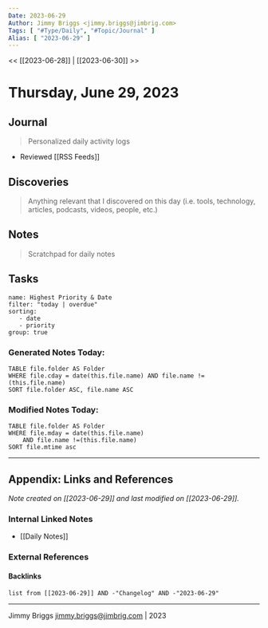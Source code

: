 ```yaml
---
Date: 2023-06-29
Author: Jimmy Briggs <jimmy.briggs@jimbrig.com>
Tags: [ "#Type/Daily", "#Topic/Journal" ]
Alias: [ "2023-06-29" ]
---
```


<< [[2023-06-28]] | [[2023-06-30]] >>

# Thursday, June 29, 2023

## Journal

> Personalized daily activity logs

- Reviewed [[RSS Feeds]]

## Discoveries

> Anything relevant that I discovered on this day (i.e. tools, technology, articles, podcasts, videos, people, etc.)

## Notes

> Scratchpad for daily notes

## Tasks

```todoist
name: Highest Priority & Date
filter: "today | overdue"
sorting: 
   - date
   - priority
group: true
```


### Generated Notes Today:

```dataview
TABLE file.folder AS Folder 
WHERE file.cday = date(this.file.name) AND file.name !=(this.file.name) 
SORT file.folder ASC, file.name ASC
```

### Modified Notes Today:

```dataview
TABLE file.folder AS Folder
WHERE file.mday = date(this.file.name) 
	AND file.name !=(this.file.name)
SORT file.mtime asc
```

***

## Appendix: Links and References

*Note created on [[2023-06-29]] and last modified on [[2023-06-29]].*

### Internal Linked Notes

- [[Daily Notes]]

### External References

#### Backlinks

```dataview
list from [[2023-06-29]] AND -"Changelog" AND -"2023-06-29"
```


***

Jimmy Briggs <jimmy.briggs@jimbrig.com> | 2023
